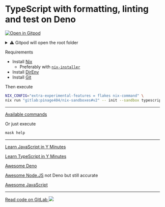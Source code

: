 # TypeScript with formatting, linting and test on Deno

[![Open in Gitpod](https://gitpod.io/button/open-in-gitpod.svg)](https://gitpod.io/#WORKDIR=typescript_deno/https://gitlab.com/pinage404/nix-sandboxes)

<details>
<summary>⚠️ Gitpod will open the root folder</summary>

Due to
[some limitations of Gitpod](https://github.com/gitpod-io/gitpod/issues/5521),
we cannot simply open a sub-folder

Opening in Gitpod will open the root folder

Two terminals will be opened :

1. the first in the root folder
2. the second in the target folder

Both terminals automatically load the environment of their current folder

![Screenshot of Gitpod showing two terminals open, the second being open in the target folder](https://gitlab.com/pinage404/nix-sandboxes/-/raw/main/gitpod.png)

</details>

Requirements

- Install [Nix](https://nixos.org)
  - Preferably with
    [`nix-installer`](https://determinate.systems/nix-installer/)
- Install [DirEnv](https://direnv.net)
- Install [Git](https://git-scm.com)

Then execute

```sh
NIX_CONFIG="extra-experimental-features = flakes nix-command" \
nix run "gitlab:pinage404/nix-sandboxes#v2" -- init --sandbox typescript_deno --path ./new_project
```

---

[Available commands](./maskfile.md)

Or just execute

```sh
mask help
```

---

[Learn JavaScript in Y Minutes](https://learnxinyminutes.com/docs/javascript/)

[Learn TypeScript in Y Minutes](https://learnxinyminutes.com/docs/typescript/)

[Awesome Deno](https://github.com/denolib/awesome-deno)

[Awesome Node.JS](https://github.com/sindresorhus/awesome-nodejs#contents) not
Deno but still accurate

[Awesome JavaScript](https://github.com/sorrycc/awesome-javascript#readme)

---

<!-- markdownlint-disable-next-line MD045 -->

[Read code on GitLab ![](https://img.shields.io/gitlab/stars/pinage404/nix-sandboxes?style=social)](https://gitlab.com/pinage404/nix-sandboxes/-/tree/main/typescript_deno)
